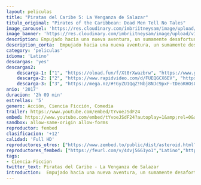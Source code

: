 ```yaml
---
layout: peliculas
title: "Piratas del Caribe 5: La Venganza de Salazar"
titulo_original: "Pirates of the Caribbean: Dead Men Tell No Tales"
image_carousel: 'https://res.cloudinary.com/imbriitneysam/image/upload/v1543724172/caribe-poster-min.jpg'
image_banner: 'https://res.cloudinary.com/imbriitneysam/image/upload/v1543724172/caribe5-banner-min.jpg'
description: Empujado hacia una nueva aventura, un sumamente desafortunado Jack Sparrow descubre que los vientos de los malos augurios soplan incluso más fuerte cuando los mortales piratas fantasma liderados por su viejo enemigo, el capitán Salazar, escapan del Triángulo del Diablo. Decididos a matar a todo pirata que encuentren en el mar, incluso al propio Sparrow.
description_corta:  Empujado hacia una nueva aventura, un sumamente desafortunado Jack Sparrow descubre que los vientos de los malos augurios soplan incluso más fuerte cuando los mortales piratas fantasma liderados por su viejo enemigo, el capitán Salazar, escapan del...
category: 'peliculas'
idioma: 'Latino'
descargas: 'yes'
descargas2:
    descarga-1: ["1", "https://oload.fun/f/Xt0rXwazbrw", "https://www.google.com/s2/favicons?domain=openload.co","OpenLoad","https://res.cloudinary.com/imbriitneysam/image/upload/v1541473684/mexico.png", "Latino", "Full HD"]
    descarga-2: ["2", "https://www.rapidvideo.com/d/FUEQGCX6EV", "https://www.google.com/s2/favicons?domain=www.rapidvideo.com","RapidVideo","https://res.cloudinary.com/imbriitneysam/image/upload/v1541473684/mexico.png", "Latino", "Full HD"]
    descarga-3: ["3", "https://mega.nz/#!GyZU1QqZ!Nbj8NJc9pxF-tDeoKHOs0PNGEust6_BxiNDuvxfglw0", "https://www.google.com/s2/favicons?domain=mega.nz","Mega","https://res.cloudinary.com/imbriitneysam/image/upload/v1541473684/mexico.png", "Latino", "Full HD"]
anio: '2017'
duracion: '2h 09 min'
estrellas: '5'
genero: Acción, Ciencia Ficción, Comedia
trailer: https://www.youtube.com/embed/tYvoeJSdF24
embed: https://www.youtube.com/embed/tYvoeJSdF24?autoplay=1&amp;rel=0&amp;hd=1&border=0&wmode=opaque&enablejsapi=1&modestbranding=1&controls=1&showinfo=0
sandbox: allow-same-origin allow-forms
reproductor: fembed
clasificacion: '+12'
calidad: 'Full HD'
reproductores_otros: ["https://www.zembed.to/public/dist/asteroid.html?id=8f8f577bfe40c801833d03cc50c85a9f&title=Pirates%20of%20the%20Caribbean%205:%20Dead%20Men%20Tell%20No%20Tales","Latino","https://granpelis.tv/jwplayer/?source=https%3A%2F%2Fstorage.googleapis.com%2Fcobalt-alliance-232913.appspot.com%2F6060558%2FZDhtQVYvYmxwcGYwUWVGcVo2cmRSUT09.mp4&id=401&type=mp4","Latino","https://gdriveplayer.me/embed2.php?link=IupEgdY0KLNnq9t44h80bg0uSEYaMY80DWyvceiJkRBQvevulIpBOEjFaFZMqs1RHEXgYah%252BddF5Rga%252BdehXBT1Wlmdg%252F5Mmds%252F45HvyrxIkei19zhck6q2mmw7x2VlbS8CULT6IOEHoCNmGiPYvX%252FkjPaZWHw2PbbEJPnd6hi791RjM4XN2M8vyTXYIEzicRCa%252FgNHW6iAQu2rlUmlVhW","Latino","https://api.cuevana3.io/stream/index.php?file=ek5lbm9xYWNrS0xYMTZLa2xNbkdvY3ZTb3BtZng4TGp6ZFpobGFMUGtPTFJ5SnFUWU5MSzZkUFhZR1JwbTVha25KR1VvcVBWMGVMWWtaYWhvSkhFNlpXYWJHSnJrcHJmMkpHZ29tZUYxOVRRekplaGQ4ZlUxOG1kWkdkcmxwYWtscFJwWkE9PQ","Latino","https://mstream.website/f9x09f9jk0kw","Latino"]
reproductores_fembed: ["https://feurl.com/v/4dvj5661yo1","Latino","https://feurl.com/v/5dw27cdg66r5krz","Latino","https://feurl.com/v/5qgx4bdgd84nrz5","Latino"]
tags:
- Ciencia-Ficcion
twitter_text: Piratas del Caribe - La Venganza de Salazar
introduction:  Empujado hacia una nueva aventura, un sumamente desafortunado Jack Sparrow descubre que los vientos de los malos augurios soplan incluso más fuerte cuando los mortales piratas fantasma liderados por su viejo enemigo, el capitán Salazar, escapan del...
---
```












